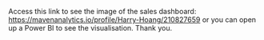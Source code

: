 Access this link to see the image of the sales dashboard: https://mavenanalytics.io/profile/Harry-Hoang/210827659
or you can open up a Power BI to see the visualisation.
Thank you.
